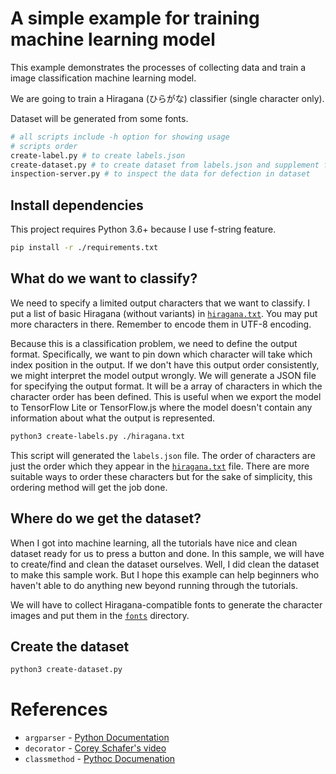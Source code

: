 # A simple example for training machine learning model

This example demonstrates the processes of collecting data and train a image classification machine learning model.

We are going to train a Hiragana (ひらがな) classifier (single character only).

Dataset will be generated from some fonts.

```sh
# all scripts include -h option for showing usage
# scripts order
create-label.py # to create labels.json
create-dataset.py # to create dataset from labels.json and supplement font files
inspection-server.py # to inspect the data for defection in dataset
```

## Install dependencies

This project requires Python 3.6+ because I use f-string feature.

```bash
pip install -r ./requirements.txt
```

## What do we want to classify?

We need to specify a limited output characters that we want to classify. I put a list of basic Hiragana (without variants) in [`hiragana.txt`](./hiragana.txt). You may put more characters in there. Remember to encode them in UTF-8 encoding.

Because this is a classification problem, we need to define the output format. Specifically, we want to pin down which character will take which index position in the output. If we don't have this output order consistently, we might interpret the model output wrongly. We will generate a JSON file for specifying the output format. It will be a array of characters in which the character order has been defined. This is useful when we export the model to TensorFlow Lite or TensorFlow.js where the model doesn't contain any information about what the output is represented.

```sh
python3 create-labels.py ./hiragana.txt
```

This script will generated the `labels.json` file. The order of characters are just the order which they appear in the [`hiragana.txt`](./hiragana.txt) file. There are more suitable ways to order these characters but for the sake of simplicity, this ordering method will get the job done.

## Where do we get the dataset?

When I got into machine learning, all the tutorials have nice and clean dataset ready for us to press a button and done. In this sample, we will have to create/find and clean the dataset ourselves. Well, I did clean the dataset to make this sample work. But I hope this example can help beginners who haven't able to do anything new beyond running through the tutorials.

We will have to collect Hiragana-compatible fonts to generate the character images and put them in the [`fonts`](./fonts) directory.

## Create the dataset

```sh
python3 create-dataset.py
```

# References

- `argparser` - [Python Documentation](https://docs.python.org/3/library/argparse.html)
- `decorator` - [Corey Schafer's video](https://www.youtube.com/watch?v=FsAPt_9Bf3U)
- `classmethod` - [Pythoc Documenation](https://docs.python.org/3/library/functions.html#classmethod)